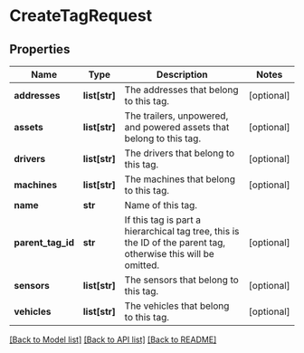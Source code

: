 # CreateTagRequest

## Properties
Name | Type | Description | Notes
------------ | ------------- | ------------- | -------------
**addresses** | **list[str]** | The addresses that belong to this tag. | [optional] 
**assets** | **list[str]** | The trailers, unpowered, and powered assets that belong to this tag. | [optional] 
**drivers** | **list[str]** | The drivers that belong to this tag. | [optional] 
**machines** | **list[str]** | The machines that belong to this tag. | [optional] 
**name** | **str** | Name of this tag. | 
**parent_tag_id** | **str** | If this tag is part a hierarchical tag tree, this is the ID of the parent tag, otherwise this will be omitted. | [optional] 
**sensors** | **list[str]** | The sensors that belong to this tag. | [optional] 
**vehicles** | **list[str]** | The vehicles that belong to this tag. | [optional] 

[[Back to Model list]](../README.md#documentation-for-models) [[Back to API list]](../README.md#documentation-for-api-endpoints) [[Back to README]](../README.md)


